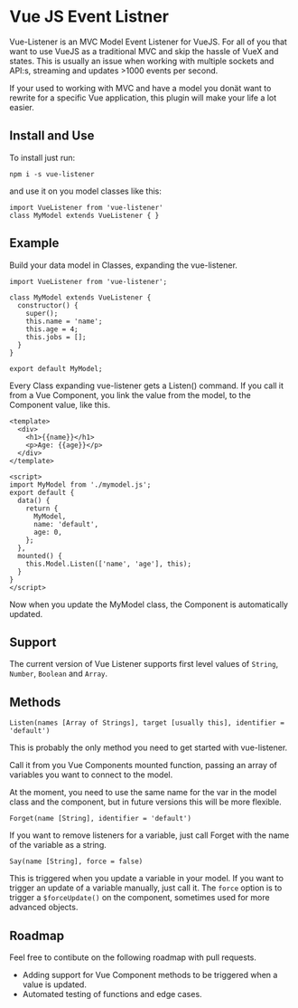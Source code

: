 # Vue JS Event Listner

Vue-Listener is an MVC Model Event Listener for VueJS. For all of you that want to use VueJS as a traditional MVC and skip the hassle of VueX and states. This is usually an issue when working with multiple sockets and API:s, streaming and updates >1000 events per second.

If your used to working with MVC and have a model you donät want to rewrite for a specific Vue application, this plugin will make your life a lot easier.

## Install and Use

To install just run:

```
npm i -s vue-listener
```

and use it on you model classes like this:

```
import VueListener from 'vue-listener'
class MyModel extends VueListener { }
```

## Example

Build your data model in Classes, expanding the vue-listener.

```
import VueListener from 'vue-listener';

class MyModel extends VueListener {
  constructor() {
    super();
    this.name = 'name';
    this.age = 4;
    this.jobs = [];
  }
}

export default MyModel;
```

Every Class expanding vue-listener gets a Listen() command. If you call it from a Vue Component, you link the value from the model, to the Component value, like this.

```
<template>
  <div>
    <h1>{{name}}</h1>
    <p>Age: {{age}}</p>
  </div>
</template>

<script>
import MyModel from './mymodel.js';
export default {
  data() {
    return {
      MyModel,
      name: 'default',
      age: 0,
    };
  },
  mounted() {
    this.Model.Listen(['name', 'age'], this);
  }
}
</script>
```

Now when you update the MyModel class, the Component is automatically updated.

## Support

The current version of Vue Listener supports first level values of `String`, `Number`, `Boolean` and `Array`.

## Methods

`Listen(names [Array of Strings], target [usually this], identifier = 'default')`

This is probably the only method you need to get started with vue-listener.

Call it from you Vue Components mounted function, passing an array of variables you want to connect to the model.

At the moment, you need to use the same name for the var in the model class and the component, but in future versions this will be more flexible.


`Forget(name [String], identifier = 'default')`

If you want to remove listeners for a variable, just call Forget with the name of the variable as a string.



`Say(name [String], force = false)`

This is triggered when you update a variable in your model. If you want to trigger an update of a variable manually, just call it. The `force` option is to trigger a `$forceUpdate()` on the component, sometimes used for more advanced objects.


## Roadmap

Feel free to contibute on the following roadmap with pull requests.

- Adding support for Vue Component methods to be triggered when a value is updated.
- Automated testing of functions and edge cases.
